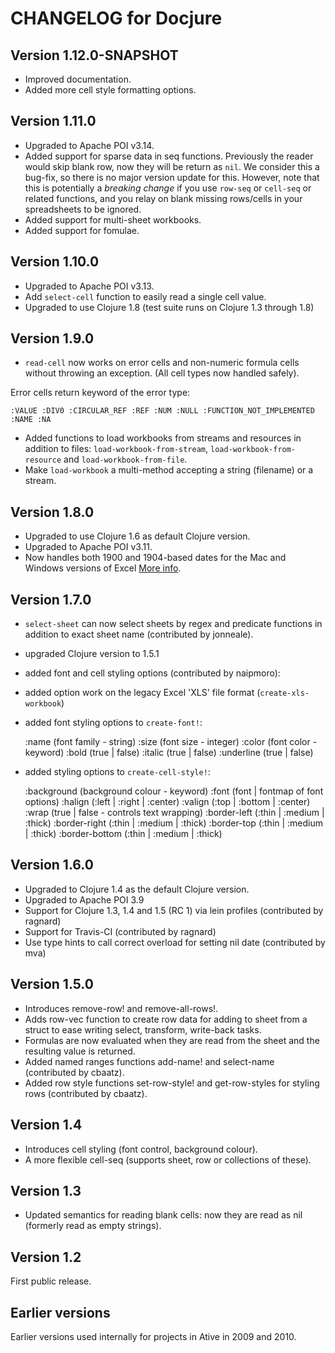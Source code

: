 # CHANGELOG for Docjure

## Version 1.12.0-SNAPSHOT
* Improved documentation.
* Added more cell style formatting options.

## Version 1.11.0
* Upgraded to Apache POI v3.14.
* Added support for sparse data in seq functions. Previously the reader
would skip blank row, now they will be return as `nil`. We consider
this a bug-fix, so there is no major version update for this. However,
note that this is potentially a *breaking change* if you use `row-seq` or `cell-seq` or
related functions, and you relay on blank missing rows/cells in your
spreadsheets to be ignored.
* Added support for multi-sheet workbooks.
* Added support for fomulae.

## Version 1.10.0
* Upgraded to Apache POI v3.13.
* Add `select-cell` function to easily read a single cell value.
* Upgraded to use Clojure 1.8 (test suite runs on Clojure 1.3 through 1.8)

## Version 1.9.0

* `read-cell` now works on error cells and non-numeric formula cells without throwing an exception. (All cell types now handled safely).

Error cells return keyword of the error type:

```
:VALUE :DIV0 :CIRCULAR_REF :REF :NUM :NULL :FUNCTION_NOT_IMPLEMENTED :NAME :NA
```

* Added functions to load workbooks from streams and resources in
  addition to files: `load-workbook-from-stream`,
  `load-workbook-from-resource` and `load-workbook-from-file`.
* Make `load-workbook` a multi-method accepting a string (filename) or a
  stream.

## Version 1.8.0
* Upgraded to use Clojure 1.6 as default Clojure version.
* Upgraded to Apache POI v3.11.
* Now handles both 1900 and 1904-based dates for the Mac and Windows
 versions of Excel [More info](http://support.microsoft.com/kb/180162).

## Version 1.7.0
* `select-sheet` can now select sheets by regex and predicate functions in addition to exact sheet name (contributed by jonneale).
* upgraded Clojure version to 1.5.1
* added font and cell styling options (contributed by naipmoro):
* added option work on the legacy Excel 'XLS' file format (`create-xls-workbook`)
* added font styling options to `create-font!`:

    :name (font family - string)
    :size (font size - integer)
    :color (font color - keyword)
    :bold (true | false)
    :italic (true | false)
    :underline (true | false)

* added styling options to `create-cell-style!`:

    :background (background colour - keyword)
    :font (font | fontmap of font options)
    :halign (:left | :right | :center)
    :valign (:top | :bottom | :center)
    :wrap (true | false - controls text wrapping)
    :border-left (:thin | :medium | :thick)
    :border-right (:thin | :medium | :thick)
    :border-top (:thin | :medium | :thick)
    :border-bottom (:thin | :medium | :thick)



## Version 1.6.0
* Upgraded to Clojure 1.4 as the default Clojure version.
* Upgraded to Apache POI 3.9
* Support for Clojure 1.3, 1.4 and 1.5 (RC 1) via lein profiles (contributed by ragnard)
* Support for Travis-CI (contributed by ragnard)
* Use type hints to call correct overload for setting nil date (contributed by mva)

## Version 1.5.0
* Introduces remove-row! and remove-all-rows!.
* Adds row-vec function to create row data for adding to sheet from a struct to ease writing select, transform, write-back tasks.
* Formulas are now evaluated when they are read from the sheet and the resulting value is returned.
* Added named ranges functions add-name! and select-name (contributed by cbaatz).
* Added row style functions set-row-style! and get-row-styles for styling rows (contributed by cbaatz).

## Version 1.4
* Introduces cell styling (font control, background colour).
* A more flexible cell-seq (supports sheet, row or collections of these).

## Version 1.3
* Updated semantics for reading blank cells: now they are read as nil (formerly read as empty strings).

## Version 1.2

First public release.

## Earlier versions

Earlier versions used internally for projects in Ative in 2009 and 2010.
